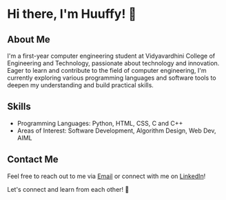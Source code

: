 # Hi there, I'm Huuffy! 👋

## About Me

I'm a first-year computer engineering student at Vidyavardhini College of Engineering and Technology, passionate about technology and innovation. Eager to learn and contribute to the field of computer engineering, I'm currently exploring various programming languages and software tools to deepen my understanding and build practical skills.

## Skills

- Programming Languages: Python, HTML, CSS, C and C++
- Areas of Interest: Software Development, Algorithm Design, Web Dev, AIML


## Contact Me

Feel free to reach out to me via [Email](virajbhatia1611@gmail.com) or connect with me on [LinkedIn](www.linkedin.com/in/viraj--bhatia)!

Let's connect and learn from each other! 🌟
